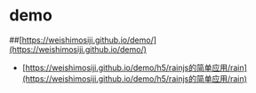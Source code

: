 # demo
##[https://weishimosiji.github.io/demo/](https://weishimosiji.github.io/demo/)
* [https://weishimosiji.github.io/demo/h5/rainjs的简单应用/rain](https://weishimosiji.github.io/demo/h5/rainjs的简单应用/rain)
